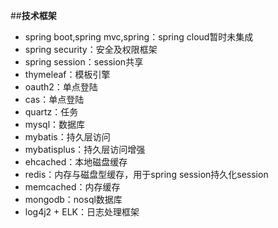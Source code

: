##**技术框架**

- spring boot,spring mvc,spring：spring cloud暂时未集成
- spring security：安全及权限框架
- spring session：session共享
- thymeleaf：模板引擎
- oauth2：单点登陆
- cas：单点登陆
- quartz：任务
- mysql：数据库
- mybatis：持久层访问
- mybatisplus：持久层访问增强
- ehcached：本地磁盘缓存
- redis：内存与磁盘型缓存，用于spring session持久化session
- memcached：内存缓存
- mongodb：nosql数据库
- log4j2 + ELK：日志处理框架